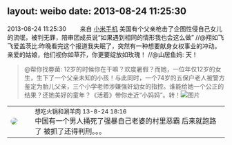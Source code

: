 layout: weibo
date: 2013-08-24 11:25:30
---
<meta name="referrer" content="no-referrer" />

2013-08-24 11:25:30  &nbsp;&nbsp;&nbsp;&nbsp;&nbsp;&nbsp; 来自 <a href="http://app.weibo.com/t/feed/22zMnn" rel="nofollow">小米手机</a>
美国有个父亲枪击了企图性侵自己女儿的流氓，被判无罪，陪审团成员说“如果遇到相同的情形我也会这么做” //@翔如飞飞爱盖茨比:昨晚看完这个报道我失眠了，突然有一种想要献身女权事业的冲动。亲爱的姑娘，他们视你如草芥，你更要绽放如玫瑰！ //@山居鱼妈: 天！ 
>  @帮你找劵菌: 12岁的时候你在干嘛？欢度暑假？而她，一位年仅12岁的女生，生下了一个父亲未知的小孩！与此同时，一个74岁的五保户老人被警方鉴定为胎儿父亲，三个小学老师涉嫌强奸幼女的指控。谁能给她一个公正的结果？还她美好的童年？《活着》带你走近“小妈妈”。转！ ​​​
>  ![图片](https://ww3.sinaimg.cn/large/946ba78cjw1e7sxc8egylj20c83l2du0.jpg)

<table style="width: 100%;">
  <tr>
    <td style="width: 40px;"><img style="border-radius:50%" src="https://tva1.sinaimg.cn/crop.0.1.751.751.50/71c5c7f8jw8f5hblff0u4j20kv0ky3zn.jpg?KID=imgbed,tva&Expires=1624465190&ssig=JNaXQHp21v"></td>
    <td colspan="2"><small>想吃火锅和涮羊肉 13-8-24 18:16</small><br/>中国有一个男人捅死了强暴自己老婆的村里恶霸 后来就跑路了 被抓了还得判刑。。。</td>
  </tr>
</table>
